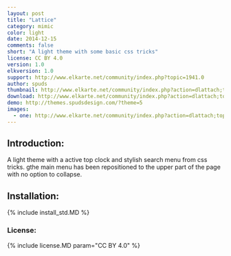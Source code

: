 ```yaml
---
layout: post
title: "Lattice"
category: mimic
color: light
date: 2014-12-15
comments: false
short: "A light theme with some basic css tricks"
license: CC BY 4.0
version: 1.0
elkversion: 1.0
support: http://www.elkarte.net/community/index.php?topic=1941.0
author: spuds
thumbnail: http://www.elkarte.net/community/index.php?action=dlattach;topic=1941.0;attach=1474;image
download: http://www.elkarte.net/community/index.php?action=dlattach;topic=1941.0;attach=1924
demo: http://themes.spudsdesign.com/?theme=5
images:
  - one: http://www.elkarte.net/community/index.php?action=dlattach;topic=1941.0;attach=1474;image
---
```


## Introduction:
A light theme with a active top clock and stylish search menu from css tricks.  gthe main menu has been repositioned to the 
upper part of the page with no option to collapse.

## Installation:
{% include install_std.MD %}

### License:
{% include license.MD param="CC BY 4.0" %}